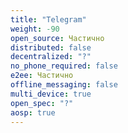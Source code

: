 ```yaml
---
title: "Telegram"
weight: -90
open_source: Частично
distributed: false
decentralized: "?"
no_phone_required: false
e2ee: Частично
offline_messaging: false
multi_device: true
open_spec: "?"
aosp: true
---
```


